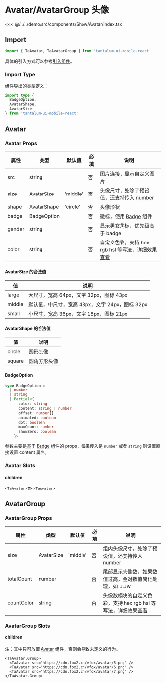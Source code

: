 # Avatar/AvatarGroup 头像

<CodeDemo name="Avatar">

<<< @/../../demo/src/components/Show/Avatar/index.tsx

</CodeDemo>

## Import

```js
import { TaAvatar, TaAvatarGroup } from 'tantalum-ui-mobile-react'
```

具体的引入方式可以参考[引入组件](../guide/import.md)。

### Import Type

组件导出的类型定义：

```ts
import type {
  BadgeOption,
  AvatarShape,
  AvatarSize
} from 'tantalum-ui-mobile-react'
```

## Avatar

### Avatar Props

| 属性   | 类型        | 默认值   | 必填 | 说明                                                                               |
| ------ | ----------- | -------- | ---- | ---------------------------------------------------------------------------------- |
| src    | string      |          | 否   | 图片连接，显示自定义图片                                                           |
| size   | AvatarSize  | 'middle' | 否   | 头像尺寸，处除了预设值，还支持传入 number                                          |
| shape  | AvatarShape | 'circle' | 否   | 头像形状                                                                           |
| badge  | BadgeOption |          | 否   | 徽标，使用 [Badge](./Badge.md) 组件                                                |
| gender | string      |          | 否   | 显示男女角标，优先级高于 badge                                                     |
| color  | string      |          | 否   | 自定义色彩，支持 hex rgb hsl 等写法，详细效果[查看](../design/color.md#自定义色彩) |

#### AvatarSize 的合法值

| 值     | 说明                                            |
| ------ | ----------------------------------------------- |
| large  | 大尺寸，宽高 64px，文字 32px，图标 43px         |
| middle | 默认值，中尺寸，宽高 48px，文字 24px，图标 32px |
| small  | 小尺寸，宽高 36px，文字 18px，图标 21px         |

#### AvatarShape 的合法值

| 值     | 说明         |
| ------ | ------------ |
| circle | 圆形头像     |
| square | 圆角方形头像 |

#### BadgeOption

```ts
type BadgeOption =
  | number
  | string
  | Partial<{
      color: string
      content: string | number
      offset: number[]
      animated: boolean
      dot: boolean
      maxCount: number
      showZero: boolean
    }>
```

参数主要是基于 [Badge](./Badge.md) 组件的 props，如果传入是 `number` 或者 `string` 则设置直接设置 content 属性。

### Avatar Slots

#### children

```tsx
<TaAvatar>曹</TaAvatar>
```

## AvatarGroup

### AvatarGroup Props

| 属性       | 类型       | 默认值   | 必填 | 说明                                                                                           |
| ---------- | ---------- | -------- | ---- | ---------------------------------------------------------------------------------------------- |
| size       | AvatarSize | 'middle' | 否   | 组内头像尺寸，处除了预设值，还支持传入 number                                                  |
| totalCount | number     |          | 否   | 尾部显示头像数，如果数值过高，会对数值简化处理，如 1.1w                                        |
| countColor | string     |          | 否   | 头像数模块的自定义色彩，支持 hex rgb hsl 等写法，详细效果[查看](../design/color.md#自定义色彩) |

### AvatarGroup Slots

#### children

注：其中只可放置 [Avatar](./Avatar.md#avatar) 组件，否则会导致未定义的行为。

```tsx
<TaAvatar.Group>
  <TaAvatar src="https://cdn.fox2.cn/vfox/avatar/5.png" />
  <TaAvatar src="https://cdn.fox2.cn/vfox/avatar/6.png" />
  <TaAvatar src="https://cdn.fox2.cn/vfox/avatar/7.png" />
</TaAvatar.Group>
```
